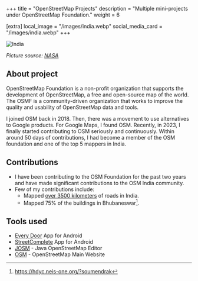 +++
title = "OpenStreetMap Projects"
description = "Multiple mini-projects under OpenStreetMap Foundation."
weight = 6

[extra]
local_image = "/images/india.webp"
social_media_card = "/images/india.webp"
+++

![India](/images/india.webp)

*Picture source: [NASA](https://landsat.gsfc.nasa.gov/apps/YourNameInLandsat-main/index.html)*

## About project

OpenStreetMap Foundation is a non-profit organization that supports the development of OpenStreetMap, a free and open-source map of the world. The OSMF is a community-driven organization that works to improve the quality and usability of OpenStreetMap data and tools.

I joined OSM back in 2018. Then, there was a movement to use alternatives to Google products. For Google Maps, I found OSM.
Recently, in 2023, I finally started contributing to OSM seriously and continuously. Within around 50 days of contributions, I had become a member of the OSM foundation and one of the top 5 mappers in India.

## Contributions

- I have been contributing to the OSM Foundation for the past two years and have made significant contributions to the OSM India community.
- Few of my contributions include:
  - Mapped [over 3500 kilometers](https://overpass-turbo.eu/s/1Qns) of roads in India.
  - Mapped 75% of the buildings in Bhubaneswar[^1].

## Tools used

- [Every Door](https://github.com/Zverik/every_door) App for Android
- [StreetComplete](https://github.com/streetcomplete/StreetComplete) App for Android
- [JOSM](https://josm.openstreetmap.de/) - Java OpenStreetMap Editor
- [OSM](https://www.openstreetmap.org/) - OpenStreetMap Main Website

[^1]: https://hdyc.neis-one.org/?soumendrak